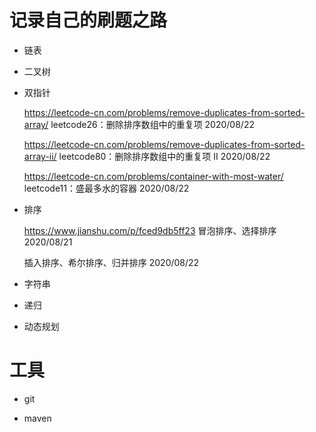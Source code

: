 # 记录自己的刷题之路

- 链表

- 二叉树

- 双指针

  https://leetcode-cn.com/problems/remove-duplicates-from-sorted-array/    leetcode26：删除排序数组中的重复项  2020/08/22
  
  https://leetcode-cn.com/problems/remove-duplicates-from-sorted-array-ii/ leetcode80：删除排序数组中的重复项 II  2020/08/22
  
  https://leetcode-cn.com/problems/container-with-most-water/   leetcode11：盛最多水的容器  2020/08/22
  

- 排序

  https://www.jianshu.com/p/fced9db5ff23
  冒泡排序、选择排序  2020/08/21
  
  插入排序、希尔排序、归并排序  2020/08/22
  
- 字符串

- 递归

- 动态规划

# 工具

- git

- maven
